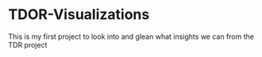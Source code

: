 # TDOR-Visualizations
This is my first project to look into and glean what insights we can from the TDR project 
